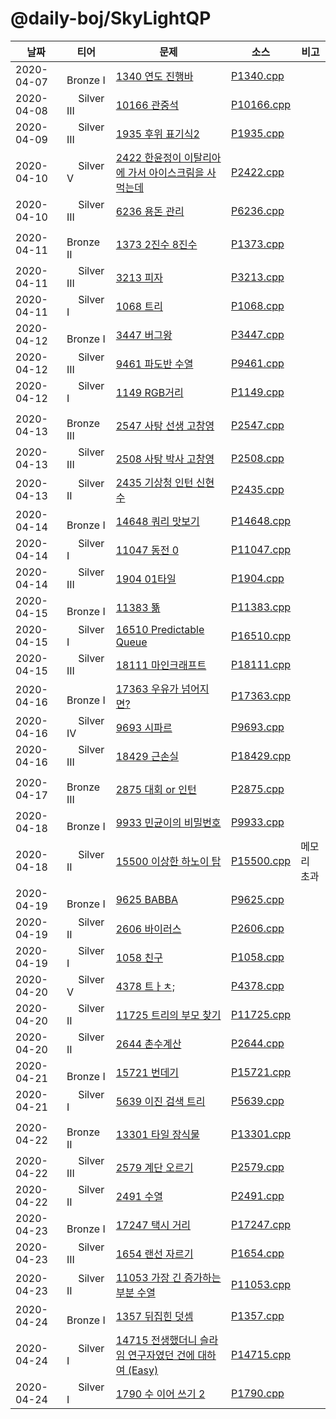 # @daily-boj/SkyLightQP

| 날짜           | 티어                                                                                    | 문제                                                               | 소스                          | 비고          |
|---------------|---------------------------------------------------------------------------------------|-------------------------------------------------------------------|-----------------------------|-------------|
| 2020-04-07 | <img src="https://static.solved.ac/tier_small/5.svg" height="14px"/> Bronze I | [1340 연도 진행바](https://www.acmicpc.net/problem/1340) | [P1340.cpp](./P1340.cpp) |
| 2020-04-08 | <img src="https://static.solved.ac/tier_small/8.svg" height="14px"/> Silver III | [10166 관중석](https://www.acmicpc.net/problem/10166) | [P10166.cpp](./P10166.cpp) |
| 2020-04-09 | <img src="https://static.solved.ac/tier_small/8.svg" height="14px"/> Silver III | [1935 후위 표기식2](https://www.acmicpc.net/problem/1935) | [P1935.cpp](./P1935.cpp) |
| 2020-04-10 | <img src="https://static.solved.ac/tier_small/6.svg" height="14px"/> Silver V | [2422 한윤정이 이탈리아에 가서 아이스크림을 사먹는데](https://www.acmicpc.net/problem/2422) | [P2422.cpp](./P2422.cpp) |
| 2020-04-10 | <img src="https://static.solved.ac/tier_small/8.svg" height="14px"/> Silver III | [6236 용돈 관리](https://www.acmicpc.net/problem/6236) | [P6236.cpp](./P6236.cpp) |
| 2020-04-11 | <img src="https://static.solved.ac/tier_small/4.svg" height="14px"/> Bronze II | [1373 2진수 8진수](https://www.acmicpc.net/problem/1373) | [P1373.cpp](./P1373.cpp) |
| 2020-04-11 | <img src="https://static.solved.ac/tier_small/8.svg" height="14px"/> Silver III | [3213 피자](https://www.acmicpc.net/problem/3213) | [P3213.cpp](./P3213.cpp) |
| 2020-04-11 | <img src="https://static.solved.ac/tier_small/10.svg" height="14px"/> Silver I | [1068 트리](https://www.acmicpc.net/problem/1068) | [P1068.cpp](./P1068.cpp) |
| 2020-04-12 | <img src="https://static.solved.ac/tier_small/5.svg" height="14px"/> Bronze I | [3447 버그왕](https://www.acmicpc.net/problem/3447) | [P3447.cpp](./P3447.cpp) |
| 2020-04-12 | <img src="https://static.solved.ac/tier_small/8.svg" height="14px"/> Silver III | [9461 파도반 수열](https://www.acmicpc.net/problem/9461) | [P9461.cpp](./P9461.cpp) |
| 2020-04-12 | <img src="https://static.solved.ac/tier_small/10.svg" height="14px"/> Silver I | [1149 RGB거리](https://www.acmicpc.net/problem/1149) | [P1149.cpp](./P1149.cpp) |
| 2020-04-13 | <img src="https://static.solved.ac/tier_small/3.svg" height="14px"/> Bronze III | [2547 사탕 선생 고창영](https://www.acmicpc.net/problem/2547) | [P2547.cpp](./P2547.cpp) |
| 2020-04-13 | <img src="https://static.solved.ac/tier_small/8.svg" height="14px"/> Silver III | [2508 사탕 박사 고창영](https://www.acmicpc.net/problem/2508) | [P2508.cpp](./P2508.cpp) |
| 2020-04-13 | <img src="https://static.solved.ac/tier_small/9.svg" height="14px"/> Silver II | [2435 기상청 인턴 신현수](https://www.acmicpc.net/problem/2435) | [P2435.cpp](./P2435.cpp) |
| 2020-04-14 | <img src="https://static.solved.ac/tier_small/5.svg" height="14px"/> Bronze I | [14648 쿼리 맛보기](https://www.acmicpc.net/problem/14648) | [P14648.cpp](./P14648.cpp) |
| 2020-04-14 | <img src="https://static.solved.ac/tier_small/10.svg" height="14px"/> Silver I | [11047 동전 0](https://www.acmicpc.net/problem/11047) | [P11047.cpp](./P11047.cpp) |
| 2020-04-14 | <img src="https://static.solved.ac/tier_small/8.svg" height="14px"/> Silver III | [1904 01타일](https://www.acmicpc.net/problem/1904) | [P1904.cpp](./P1904.cpp) |
| 2020-04-15 | <img src="https://static.solved.ac/tier_small/5.svg" height="14px"/> Bronze I | [11383 뚊](https://www.acmicpc.net/problem/11383) | [P11383.cpp](./P11383.cpp) |
| 2020-04-15 | <img src="https://static.solved.ac/tier_small/10.svg" height="14px"/> Silver I | [16510 Predictable Queue](https://www.acmicpc.net/problem/16510) | [P16510.cpp](./P16510.cpp) |
| 2020-04-15 | <img src="https://static.solved.ac/tier_small/8.svg" height="14px"/> Silver III | [18111 마인크래프트](https://www.acmicpc.net/problem/18111) | [P18111.cpp](./P18111.cpp) |
| 2020-04-16 | <img src="https://static.solved.ac/tier_small/5.svg" height="14px"/> Bronze I | [17363 우유가 넘어지면?](https://www.acmicpc.net/problem/17363) | [P17363.cpp](./P17363.cpp) |
| 2020-04-16 | <img src="https://static.solved.ac/tier_small/7.svg" height="14px"/> Silver IV | [9693 시파르](https://www.acmicpc.net/problem/9693) | [P9693.cpp](./P9693.cpp) |
| 2020-04-16 | <img src="https://static.solved.ac/tier_small/8.svg" height="14px"/> Silver III | [18429 근손실](https://www.acmicpc.net/problem/18429) | [P18429.cpp](./P18429.cpp) |
| 2020-04-17 | <img src="https://static.solved.ac/tier_small/3.svg" height="14px"/> Bronze III | [2875 대회 or 인턴](https://www.acmicpc.net/problem/2875) | [P2875.cpp](./P2875.cpp) |
| 2020-04-18 | <img src="https://static.solved.ac/tier_small/5.svg" height="14px"/> Bronze I | [9933 민균이의 비밀번호](https://www.acmicpc.net/problem/9933) | [P9933.cpp](./P9933.cpp) |
| 2020-04-18 | <img src="https://static.solved.ac/tier_small/9.svg" height="14px"/> Silver II | [15500 이상한 하노이 탑](https://www.acmicpc.net/problem/15500) | [P15500.cpp](./P15500.cpp) | 메모리 초과 |
| 2020-04-19 | <img src="https://static.solved.ac/tier_small/5.svg" height="14px"/> Bronze I | [9625 BABBA](https://www.acmicpc.net/problem/9625) | [P9625.cpp](./P9625.cpp) |
| 2020-04-19 | <img src="https://static.solved.ac/tier_small/9.svg" height="14px"/> Silver II | [2606 바이러스](https://www.acmicpc.net/problem/2606) | [P2606.cpp](./P2606.cpp) |
| 2020-04-19 | <img src="https://static.solved.ac/tier_small/10.svg" height="14px"/> Silver I | [1058 친구](https://www.acmicpc.net/problem/1058) | [P1058.cpp](./P1058.cpp) |
| 2020-04-20 | <img src="https://static.solved.ac/tier_small/6.svg" height="14px"/> Silver V | [4378 트ㅏㅊ;](https://www.acmicpc.net/problem/4378) | [P4378.cpp](./P4378.cpp) |
| 2020-04-20 | <img src="https://static.solved.ac/tier_small/9.svg" height="14px"/> Silver II | [11725 트리의 부모 찾기](https://www.acmicpc.net/problem/11725) | [P11725.cpp](./P11725.cpp) |
| 2020-04-20 | <img src="https://static.solved.ac/tier_small/9.svg" height="14px"/> Silver II | [2644 촌수계산](https://www.acmicpc.net/problem/2644) | [P2644.cpp](./P2644.cpp) |
| 2020-04-21 | <img src="https://static.solved.ac/tier_small/5.svg" height="14px"/> Bronze I | [15721 번데기](https://www.acmicpc.net/problem/15721) | [P15721.cpp](./15721.cpp) |
| 2020-04-21 | <img src="https://static.solved.ac/tier_small/10.svg" height="14px"/> Silver I | [5639 이진 검색 트리](https://www.acmicpc.net/problem/5639) | [P5639.cpp](./P5639.cpp) |
| 2020-04-22 | <img src="https://static.solved.ac/tier_small/4.svg" height="14px"/> Bronze II | [13301 타일 장식물](https://www.acmicpc.net/problem/13301) | [P13301.cpp](./P13301.cpp) |
| 2020-04-22 | <img src="https://static.solved.ac/tier_small/8.svg" height="14px"/> Silver III | [2579 계단 오르기](https://www.acmicpc.net/problem/2579) | [P2579.cpp](./P2579.cpp) |
| 2020-04-22 | <img src="https://static.solved.ac/tier_small/9.svg" height="14px"/> Silver II | [2491 수열](https://www.acmicpc.net/problem/2491) | [P2491.cpp](./P2491.cpp) |
| 2020-04-23 | <img src="https://static.solved.ac/tier_small/5.svg" height="14px"/> Bronze I | [17247 택시 거리](https://www.acmicpc.net/problem/17247) | [P17247.cpp](./P17247.cpp) |
| 2020-04-23 | <img src="https://static.solved.ac/tier_small/8.svg" height="14px"/> Silver III | [1654 랜선 자르기](https://www.acmicpc.net/problem/1654) | [P1654.cpp](./P1654.cpp) |
| 2020-04-23 | <img src="https://static.solved.ac/tier_small/9.svg" height="14px"/> Silver II | [11053 가장 긴 증가하는 부분 수열](https://www.acmicpc.net/problem/11053) | [P11053.cpp](./P11053.cpp) |
| 2020-04-24 | <img src="https://static.solved.ac/tier_small/5.svg" height="14px"/> Bronze I | [1357 뒤집힌 덧셈](https://www.acmicpc.net/problem/1357) | [P1357.cpp](./P1357.cpp) 
| 2020-04-24 | <img src="https://static.solved.ac/tier_small/10.svg" height="14px"/> Silver I | [14715 전생했더니 슬라임 연구자였던 건에 대하여 (Easy)](https://www.acmicpc.net/problem/14715) | [P14715.cpp](./P14715.cpp) 
| 2020-04-24 | <img src="https://static.solved.ac/tier_small/10.svg" height="14px"/> Silver I | [1790 수 이어 쓰기 2](https://www.acmicpc.net/problem/1790) | [P1790.cpp](./P1790.cpp) 